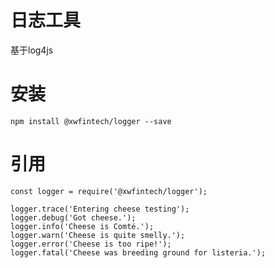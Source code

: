 # 日志工具

基于log4js

# 安装

`npm install @xwfintech/logger --save`

# 引用

```
const logger = require('@xwfintech/logger');

logger.trace('Entering cheese testing');
logger.debug('Got cheese.');
logger.info('Cheese is Comté.');
logger.warn('Cheese is quite smelly.');
logger.error('Cheese is too ripe!');
logger.fatal('Cheese was breeding ground for listeria.');
```